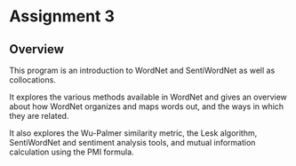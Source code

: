 # Assignment 3

## Overview

This program is an introduction to WordNet and SentiWordNet as well as collocations.

It explores the various methods available in WordNet and gives an overview about how WordNet organizes and maps words out, and the ways in which they are related. 

It also explores the Wu-Palmer similarity metric, the Lesk algorithm, SentiWordNet and sentiment analysis tools, and mutual information calculation using the PMI formula.